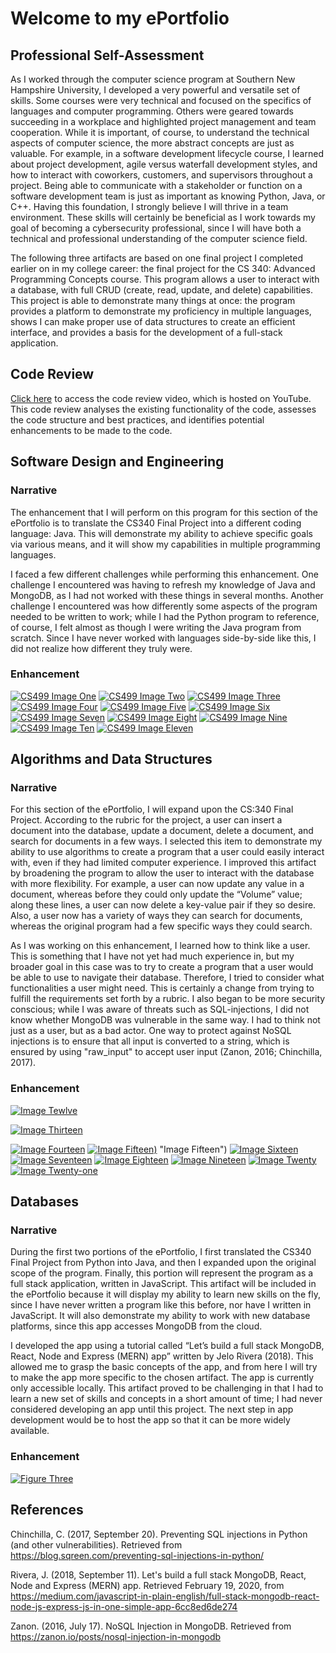 # Welcome to my ePortfolio

## Professional Self-Assessment

   As I worked through the computer science program at Southern New Hampshire University, I developed a very powerful and versatile set of skills. Some courses were very technical and focused on the specifics of languages and computer programming. Others were geared towards succeeding in a workplace and highlighted project management and team cooperation. While it is important, of course, to understand the technical aspects of computer science, the more abstract concepts are just as valuable. For example, in a software development lifecycle course, I learned about project development, agile versus waterfall development styles, and how to interact with  coworkers, customers, and supervisors throughout a project. Being able to communicate with a stakeholder or function on a software development team is just as important as knowing Python, Java, or C++. Having this foundation, I strongly believe I will thrive in a team environment. These skills will certainly be beneficial as I work towards my goal of becoming a cybersecurity professional, since I will have both a technical and professional understanding of the computer science field.

   The following three artifacts are based on one final project I completed earlier on in my college career: the final project for the CS 340: Advanced Programming Concepts course. This program allows a user to interact with a database, with full CRUD (create, read, update, and delete) capabilities. This project is able to demonstrate many things at once: the program provides a platform to demonstrate my proficiency in multiple languages, shows I can make proper use of data structures to create an efficient interface, and provides a basis for the development of a full-stack application.
 
## Code Review

[Click here](https://youtu.be/FqF6p_0CEmE) to access the code review video, which is hosted on YouTube. This code review analyses the existing functionality of the code, assesses the code structure and best practices, and identifies potential enhancements to be made to the code.

## Software Design and Engineering

### Narrative

   The enhancement that I will perform on this program for this section of the ePortfolio is to translate the CS340 Final Project into a different coding language: Java. This will demonstrate my ability to achieve specific goals via various means, and it will show my capabilities in multiple programming languages.

   I faced a few different challenges while performing this enhancement. One challenge I encountered was having to refresh my knowledge of Java and MongoDB, as I had not worked with these things in several months. Another challenge I encountered was how differently some aspects of the program needed to be written to work; while I had the Python program to reference, of course, I felt almost as though I were writing the Java program from scratch. Since I have never worked with languages side-by-side like this, I did not realize how different they truly were. 


### Enhancement


[![CS499 Image One](https://imgur.com/eToCHOL.png)](https://imgur.com/eToCHOL.png "CS499 Image One")
[![CS499 Image Two](https://imgur.com/vObFIMU.png)](https://imgur.com/vObFIMU.png "CS499 Image Two")
[![CS499 Image Three](https://imgur.com/6CZcbcR.png)](https://imgur.com/6CZcbcR.png "CS499 Image Three")
[![CS499 Image Four](https://imgur.com/puYtmDw.png)](https://imgur.com/puYtmDw.png "CS499 Image Four")
[![CS499 Image Five](https://imgur.com/ObpUOUb.png)](https://imgur.com/ObpUOUb.png "CS499 Image Five")
[![CS499 Image Six](https://imgur.com/9hFgLAL.png)](https://imgur.com/9hFgLAL.png "CS499 Image Six")
[![CS499 Image Seven](https://imgur.com/tiQsLwl.png)](https://imgur.com/tiQsLwl.png "CS499 Image Seven")
[![CS499 Image Eight](https://imgur.com/ik9koz3.png)](https://imgur.com/ik9koz3.png "CS499 Image Eight")
[![CS499 Image Nine](https://imgur.com/oPtidwi.png)](https://imgur.com/oPtidwi.png "CS499 Image Nine")
[![CS499 Image Ten](https://imgur.com/RQWrxAJ.png)](https://imgur.com/RQWrxAJ.png "CS499 Image Ten")
[![CS499 Image Eleven](https://imgur.com/mP1UWeF.png)](https://imgur.com/mP1UWeF.png "CS499 Image Eleven")

## Algorithms and Data Structures

### Narrative

   For this section of the ePortfolio, I will expand upon the CS:340 Final Project. According to the rubric for the project, a user can insert a document into the database, update a document, delete a document, and search for documents in a few ways. I selected this item to demonstrate my ability to use algorithms to create a program that a user could easily interact with, even if they had limited computer experience. I improved this artifact by broadening the program to allow the user to interact with the database with more flexibility. For example, a user can now update any value in a document, whereas before they could only update the “Volume” value; along these lines, a user can now delete a key-value pair if they so desire. Also, a user now has a variety of ways they can search for documents, whereas the original program had a few specific ways they could search.

   As I was working on this enhancement, I learned how to think like a user. This is something that I have not yet had much experience in, but my broader goal in this case was to try to create a program that a user would be able to use to navigate their database. Therefore, I tried to consider what functionalities a user might need. This is certainly a change from trying to fulfill the requirements set forth by a rubric. I also began to be more security conscious; while I was aware of threats such as SQL-injections, I did not know whether MongoDB was vulnerable in the same way. I had to think not just as a user, but as a bad actor. One way to protect against NoSQL injections is to ensure that all input is converted to a string, which is ensured by using "raw_input" to accept user input (Zanon, 2016; Chinchilla, 2017).


### Enhancement

[![Image Tewlve](https://i.imgur.com/FQlqcIs.png)](https://i.imgur.com/FQlqcIs.png "Image Twelve")

[![Image Thirteen](https://i.imgur.com/A01oHNb.png)](https://i.imgur.com/A01oHNb.png "Image Thirteen")

[![Image Fourteen](https://imgur.com/AjbbVAV.png)](https://imgur.com/AjbbVAV.png "Image Fourteen")
[![Image Fifteen](https://imgur.com/2h7nuV3.png))](https://imgur.com/2h7nuV3.png) "Image Fifteen")
[![Image Sixteen](https://imgur.com/qLYmQhY.png)](https://imgur.com/qLYmQhY.png "Image Sixteen")
[![Image Seventeen](https://imgur.com/YcJcauY.png)](https://imgur.com/YcJcauY.png "Image Seventeen")
[![Image Eighteen](https://imgur.com/rKBFAwr.png)](https://imgur.com/rKBFAwr "Image Eighteen")
[![Image Nineteen](https://imgur.com/eEq1Kwi.png)](https://imgur.com/eEq1Kwi.png "Image Nineteen")
[![Image Twenty](https://imgur.com/PIF1LjJ.png)](https://imgur.com/PIF1LjJ.png "Image Twenty")
[![Image Twenty-one](https://imgur.com/Mf8i0JH.png)](https://imgur.com/Mf8i0JH.png "Image Twenty-one")

## Databases

### Narrative

   During the first two portions of the ePortfolio, I first translated the CS340 Final Project from Python into Java, and then I expanded upon the original scope of the program. Finally, this portion will represent the program as a full stack application, written in JavaScript. This artifact will be included in the ePortfolio because it will display my ability to learn new skills on the fly, since I have never written a program like this before, nor have I written in JavaScript. It will also demonstrate my ability to work with new database platforms, since this app accesses MongoDB from the cloud.

   I developed the app using a tutorial called “Let’s build a full stack MongoDB, React, Node and Express (MERN) app” written by Jelo Rivera (2018). This allowed me to grasp the basic concepts of the app, and from here I will try to make the app more specific to the chosen artifact. The app is currently only accessible locally. This artifact proved to be challenging in that I had to learn a new set of skills and concepts in a short amount of time; I had never considered developing an app until this project. The next step in app development would be to host the app so that it can be more widely available.

### Enhancement

[![Figure Three](https://imgur.com/h3HMhnt.png)](https://imgur.com/h3HMhnt.png "Figure Three")

## References

Chinchilla, C. (2017, September 20). Preventing SQL injections in Python (and other vulnerabilities). Retrieved from https://blog.sqreen.com/preventing-sql-injections-in-python/

Rivera, J. (2018, September 11). Let's build a full stack MongoDB, React, Node and Express (MERN) app. Retrieved February 19, 2020, from https://medium.com/javascript-in-plain-english/full-stack-mongodb-react-node-js-express-js-in-one-simple-app-6cc8ed6de274

Zanon. (2016, July 17). NoSQL Injection in MongoDB. Retrieved from https://zanon.io/posts/nosql-injection-in-mongodb
